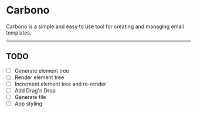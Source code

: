 # Carbono

Carbono is a simple and easy to use tool for creating and managing email templates.

---

## TODO

- [ ] Generate element tree
- [ ] Render element tree
- [ ] Increment element tree and re-render
- [ ] Add Drag'n Drop
- [ ] Generate file
- [ ] App styling

